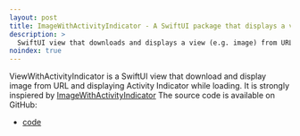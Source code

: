 ```yaml
---
layout: post
title: ImageWithActivityIndicator - A SwiftUI package that displays a view with indicator
description: >
  SwiftUI view that downloads and displays a view (e.g. image) from URL, displaying Activity Indicator while loading.
noindex: true
---
```


ViewWithActivityIndicator is a SwiftUI view that download and display image from URL and displaying Activity Indicator while loading. It is strongly inspiered by [ImageWithActivityIndicator]
The source code is available on GitHub:
* [code]

[code]: https://github.com/blackwiz4rd/ViewWithActivityIndicator
[ImageWithActivityIndicator]: https://github.com/AliAdam/ImageWithActivityIndicator
